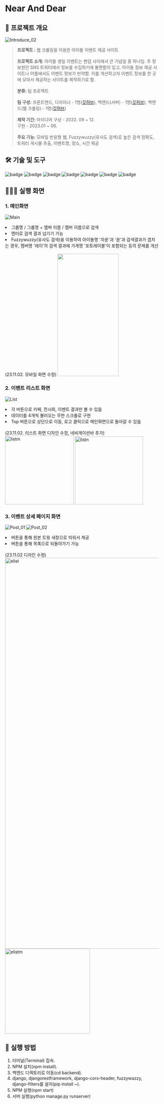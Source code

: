 # Near And Dear

## 📝 프로젝트 개요
![Introduce_02](https://github.com/bolisnsk/idol-bdayevent/assets/50792699/20cd3f02-0c68-4fbe-8d75-1f79dae5bd94)
> **프로젝트 :** 웹 크롤링을 이용한 아이돌 이벤트 제공 사이트 <br/><br/>
**프로젝트 소개:** 아이돌 생일 이벤트는 팬덤 사이에서 큰 기념일 중 하나임.
주 정보원인 SNS 트위터에서 정보를 수집하기에 불편함이 있고, 아이돌 정보 제공 사이트나 어플에서도 이벤트 정보가 빈약함.
이를 개선하고자 이벤트 정보를 한 곳에 모아서 제공하는 사이트를 제작하기로 함. <br/><br/>
**분류:** 팀 프로젝트  <br/><br/>
**팀 구성:** 프론트엔드, 디자이너 - 1명([깃허브](https://github.com/bolisnsk)), 백엔드(서버) - 1명([깃허브](https://github.com/TH0903)), 백엔드(웹 크롤링) - 1명([깃허브](https://github.com/peachmoch2)) <br/><br/>
**제작 기간:** 아이디어 구상 - 2022. 09 ~ 12.<br/>
          구현 - 2023.01 ~ 06.<br/><br/>
**주요 기능:** 모바일 반응형 웹, Fuzzywuzzy(유사도 검색)로 높은 검색 정확도, 트위터 게시물 추출, 이벤트명, 장소, 시간 제공<br/>

## 🛠 기술 및 도구
![badge](https://img.shields.io/badge/CSS3-1572B6?style=for-the-badge&logo=css3&logoColor=white) ![badge](https://img.shields.io/badge/React-20232A?style=for-the-badge&logo=react&logoColor=61DAFB) ![badge](https://img.shields.io/badge/Django-092E20?style=for-the-badge&logo=django&logoColor=white) ![badge](https://img.shields.io/badge/Python-14354C?style=for-the-badge&logo=python&logoColor=white) ![badge](https://img.shields.io/badge/Adobe%20Photoshop-31A8FF?style=for-the-badge&logo=Adobe%20Photoshop&logoColor=black) ![badge](https://img.shields.io/badge/GitHub-100000?style=for-the-badge&logo=github&logoColor=white) ![badge](https://img.shields.io/badge/Notion-000000?style=for-the-badge&logo=Notion&logoColor=white)
<br/>
## 👨🏻‍💻 실행 화면
### 1. 메인화면
![Main](https://github.com/bolisnsk/idol-bdayevent/assets/50792699/20cd3f02-0c68-4fbe-8d75-1f79dae5bd94)
<li> 그룹명 / 그룹명 + 멤버 이름 / 멤버 이름으로 검색 </li>
<li> 엔터로 검색 결과 넘기기 가능</li>
<li> Fuzzywuzzy(유사도 검색)을 이용하여 아이돌명 '자윤'과 '윤'과 검색결과가 겹치는 경우, 멤버명 '레이'의 검색 결과에 가게명 '포토레이블'이 포함되는 등의 문제를 개선 </li> <br/>
(23.11.02. 모바일 화면 수정)
<img width="200" height="400" src="https://github.com/bolisnsk/idol-bdayevent/assets/50792699/623a1215-dce3-4ba1-9c2c-e347744f9f3f"/>

### 2. 이벤트 리스트 화면
![List](https://github.com/bolisnsk/idol-bdayevent/assets/50792699/7b953e64-cf57-44fb-9093-a56034876bd1)
<li> 각 버튼으로 카페, 전시회, 이벤트 결과만 볼 수 있음 </li>
<li> 데이터를 4개씩 불러오는 무한 스크롤로 구현 </li>
<li> Top 버튼으로 상단으로 이동, 로고 클릭으로 메인화면으로 돌아갈 수 있음 </li> <br/>
(23.11.02. 리스트 화면 디자인 수정, 네비게이션바 추가)
<img width="225" alt="listm" src="https://github.com/bolisnsk/idol-bdayevent/assets/50792699/c1716292-eef0-448a-8935-7371f4351856">
<img width="223" alt="listn" src="https://github.com/bolisnsk/idol-bdayevent/assets/50792699/6c0c1cb4-5741-48da-a601-fb26a97a9a84"> <br/>

### 3. 이벤트 상세 페이지 화면
![Post_01](https://github.com/bolisnsk/idol-bdayevent/assets/65267675/d6d60dc6-d305-43d5-ae97-68d84ff52e5c) ![Post_02](https://github.com/bolisnsk/idol-bdayevent/assets/65267675/5a809d20-1098-4c72-810b-0df81de32455)
<li> 버튼을 통해 원본 트윗 새창으로 띄워서 제공 </li>
<li> 버튼을 통해 목록으로 되돌아가기 가능 </li><br/>
(23.11.02 디자인 수정)
<img width="1278" alt="elist" src="https://github.com/bolisnsk/idol-bdayevent/assets/50792699/7ec41fb3-bf09-4ab5-b952-725de4adab62">
<img width="278" alt="elistm" src="https://github.com/bolisnsk/idol-bdayevent/assets/50792699/0192abd0-8301-4f26-ba05-5d389cca0ca6"> <br/>

## 🚀 실행 방법 
1. 터미널(Terminal) 접속.
2. NPM 설치(npm install).
4. 백엔드 디렉토리로 이동(cd backend).
5. django, djangorestframework, django-cors-header, fuzzywazzy, django-filters를 설치(pip install ~).
6. NPM 실행(npm start)
7. 서버 실행(python manage.py runserver)
